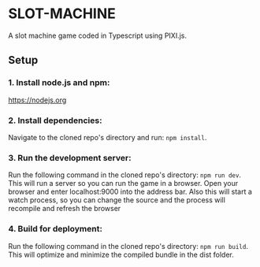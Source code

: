# SLOT-MACHINE
A slot machine game coded in Typescript using PIXI.js.

## Setup

### 1. Install node.js and npm:
https://nodejs.org

### 2. Install dependencies:
Navigate to the cloned repo's directory and run:
```npm install```.

### 3. Run the development server:
Run the following command in the cloned repo's directory:
```npm run dev```.
This will run a server so you can run the game in a browser.
Open your browser and enter localhost:9000 into the address bar.
Also this will start a watch process, so you can change the source and the process will recompile and refresh the browser

### 4. Build for deployment:
Run the following command in the cloned repo's directory:
```npm run build```.
This will optimize and minimize the compiled bundle in the dist folder.